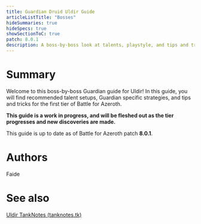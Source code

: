 ```yaml
---
title: Guardian Druid Uldir Guide
articleListTitle: "Bosses"
hideSummaries: true
hideSpecs: true
showSectionToC: true
patch: 8.0.1
description: A boss-by-boss look at talents, playstyle, and tips and tricks for Guardian Druids in Uldir.
---
```


Summary 
===
Welcome to this boss-by-boss Guardian guide for Uldir! In this guide, you will find recommended talent setups, Guardian specific strategies, and tips and tricks for the first tier of Battle for Azeroth.

**This guide is a work in progress, and will be fleshed out as the tier progresses and new discoveries are made.**

This guide is up to date as of Battle for Azeroth patch **8.0.1**.

Authors
===
Faide

See also
===
[Uldir TankNotes (tanknotes.tk)](https://tanknotes.tk/)
